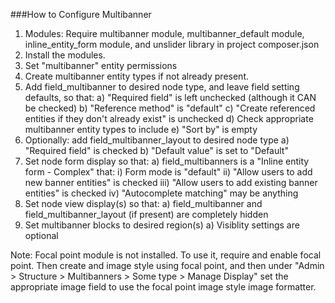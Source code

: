 ###How to Configure Multibanner

1. Modules: Require multibanner module, multibanner_default module, inline_entity_form module, and unslider library in project composer.json
2. Install the modules.
3. Set "multibanner" entity permissions
4. Create multibanner entity types if not already present.
5. Add field_multibanner to desired node type, and leave field setting defaults, so that:
  a) "Required field" is left unchecked (although it CAN be checked)
  b) "Reference method" is "default"
  c) "Create referenced entities if they don't already exist" is unchecked
  d) Check appropriate multibanner entity types to include
  e) "Sort by" is empty
6. Optionally: add field_multibanner_layout to desired node type
  a) "Required field" is checked
  b) "Default value" is set to "Default"
7. Set node form display so that:
  a) field_multibanners is a "Inline entity form - Complex" that:
    i) Form mode is "default"
    ii) "Allow users to add new banner entities" is checked
    iii) "Allow users to add existing banner entities" is checked
    iv) "Autocomplete matching" may be anything
8. Set node view display(s) so that:
  a) field_multibanner and field_multibanner_layout (if present) are completely hidden
9. Set multibanner blocks to desired region(s)
  a) Visiblity settings are optional

Note: Focal point module is not installed. To use it, require and enable focal point. Then create and image style using focal point, and then under "Admin > Structure > Multibanners > Some type > Manage Display" set the appropriate image field to use the focal point image style image formatter.